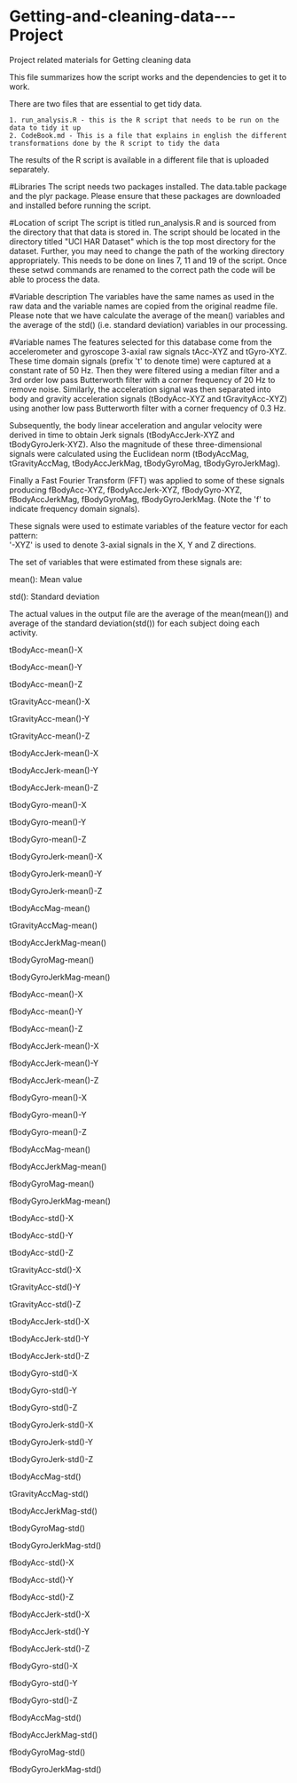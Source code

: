 # Getting-and-cleaning-data---Project
Project related materials for Getting cleaning data

This file summarizes how the script works and the dependencies to get it to work. 

There are two files that are essential to get tidy data. 

	1. run_analysis.R - this is the R script that needs to be run on the data to tidy it up
	2. CodeBook.md - This is a file that explains in english the different transformations done by the R script to tidy the data

The results of the R script is available in a different file that is uploaded separately.

#Libraries
The script needs two packages installed. The data.table package and the plyr package. Please ensure that these packages are downloaded and installed before running the script.

#Location of script
The script is titled run_analysis.R and is sourced from the directory that that data is stored in. The script should be located in the directory titled "UCI HAR Dataset" which is the top most directory for the dataset. Further, you may need to change the path of the working directory appropriately. This needs to be done on lines 7, 11 and 19 of the script. Once these setwd commands are renamed to the correct path the code will be able to process the data.

#Variable description
The variables have the same names as used in the raw data and the variable names are copied from the original readme file. Please note that we have calculate the average of the mean() variables and the average of the std() (i.e. standard deviation) variables in our processing.

#Variable names
The features selected for this database come from the accelerometer and gyroscope 3-axial raw signals tAcc-XYZ and tGyro-XYZ. These time domain signals (prefix 't' to denote time) were captured at a constant rate of 50 Hz. Then they were filtered using a median filter and a 3rd order low pass Butterworth filter with a corner frequency of 20 Hz to remove noise. Similarly, the acceleration signal was then separated into body and gravity acceleration signals (tBodyAcc-XYZ and tGravityAcc-XYZ) using another low pass Butterworth filter with a corner frequency of 0.3 Hz. 

Subsequently, the body linear acceleration and angular velocity were derived in time to obtain Jerk signals (tBodyAccJerk-XYZ and tBodyGyroJerk-XYZ). Also the magnitude of these three-dimensional signals were calculated using the Euclidean norm (tBodyAccMag, tGravityAccMag, tBodyAccJerkMag, tBodyGyroMag, tBodyGyroJerkMag). 

Finally a Fast Fourier Transform (FFT) was applied to some of these signals producing fBodyAcc-XYZ, fBodyAccJerk-XYZ, fBodyGyro-XYZ, fBodyAccJerkMag, fBodyGyroMag, fBodyGyroJerkMag. (Note the 'f' to indicate frequency domain signals). 

These signals were used to estimate variables of the feature vector for each pattern:  
'-XYZ' is used to denote 3-axial signals in the X, Y and Z directions.

The set of variables that were estimated from these signals are: 

mean(): Mean value

std(): Standard deviation

The actual values in the output file are the average of the mean(mean()) and average of the standard deviation(std()) for each subject doing each activity.

tBodyAcc-mean()-X

tBodyAcc-mean()-Y

tBodyAcc-mean()-Z

tGravityAcc-mean()-X

tGravityAcc-mean()-Y

tGravityAcc-mean()-Z

tBodyAccJerk-mean()-X

tBodyAccJerk-mean()-Y

tBodyAccJerk-mean()-Z

tBodyGyro-mean()-X

tBodyGyro-mean()-Y

tBodyGyro-mean()-Z

tBodyGyroJerk-mean()-X

tBodyGyroJerk-mean()-Y

tBodyGyroJerk-mean()-Z

tBodyAccMag-mean()

tGravityAccMag-mean()

tBodyAccJerkMag-mean()

tBodyGyroMag-mean()

tBodyGyroJerkMag-mean()

fBodyAcc-mean()-X

fBodyAcc-mean()-Y

fBodyAcc-mean()-Z

fBodyAccJerk-mean()-X

fBodyAccJerk-mean()-Y

fBodyAccJerk-mean()-Z

fBodyGyro-mean()-X

fBodyGyro-mean()-Y

fBodyGyro-mean()-Z

fBodyAccMag-mean()

fBodyAccJerkMag-mean()

fBodyGyroMag-mean()

fBodyGyroJerkMag-mean()


tBodyAcc-std()-X

tBodyAcc-std()-Y

tBodyAcc-std()-Z

tGravityAcc-std()-X

tGravityAcc-std()-Y

tGravityAcc-std()-Z

tBodyAccJerk-std()-X

tBodyAccJerk-std()-Y

tBodyAccJerk-std()-Z

tBodyGyro-std()-X

tBodyGyro-std()-Y

tBodyGyro-std()-Z

tBodyGyroJerk-std()-X

tBodyGyroJerk-std()-Y

tBodyGyroJerk-std()-Z

tBodyAccMag-std()

tGravityAccMag-std()

tBodyAccJerkMag-std()

tBodyGyroMag-std()

tBodyGyroJerkMag-std()

fBodyAcc-std()-X

fBodyAcc-std()-Y

fBodyAcc-std()-Z

fBodyAccJerk-std()-X

fBodyAccJerk-std()-Y

fBodyAccJerk-std()-Z

fBodyGyro-std()-X

fBodyGyro-std()-Y

fBodyGyro-std()-Z

fBodyAccMag-std()

fBodyAccJerkMag-std()

fBodyGyroMag-std()

fBodyGyroJerkMag-std()


